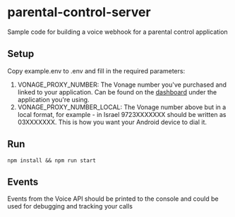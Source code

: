 # parental-control-server

Sample code for building a voice webhook for a parental control application

## Setup

Copy example.env to .env and fill in the required parameters:

1. VONAGE_PROXY_NUMBER: The Vonage number you've purchased and linked to your application. Can be found on the [dashboard](https://dashboard.nexmo.com/applications/) under the application you're using.
2. VONAGE_PROXY_NUMBER_LOCAL: The Vonage number above but in a local format, for example - in Israel 9723XXXXXXX should be written as 03XXXXXXX. This is how you want your Android device to dial it.

## Run

`npm install && npm run start`

## Events

Events from the Voice API should be printed to the console and could be used for debugging and tracking your calls
